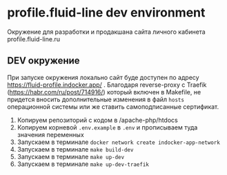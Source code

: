 # profile.fluid-line dev environment

Окружение для разработки и продакшана сайта
личного кабинета profile.fluid-line.ru

## DEV окружение

При запуске окружения локально сайт буде доступен по адресу https://fluid-profile.indocker.app/ .
Благодаря reverse-proxy с Traefik (https://habr.com/ru/post/714916/) который включен в Makefile,
не придется вносить дополнительные изменения в файл `hosts` операционной системы или же ставить 
самоподписанные сертификат.

1. Копируем репозиторий с кодом в /apache-php/htdocs
2. Копируем корневой `.env.example` в `.env` и прописываем туда значения переменных
3. Запускаем в терминале `docker network create indocker-app-network`
4. Запускаем в терминале `make build-dev`
5. Запускаем в терминале `make up-dev`
6. Запускаем в терминале `make up-dev-traefik`